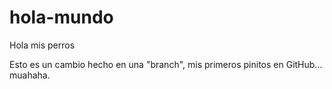 # hola-mundo

Hola mis perros

Esto es un cambio hecho en una "branch", mis primeros pinitos en GitHub... muahaha.
